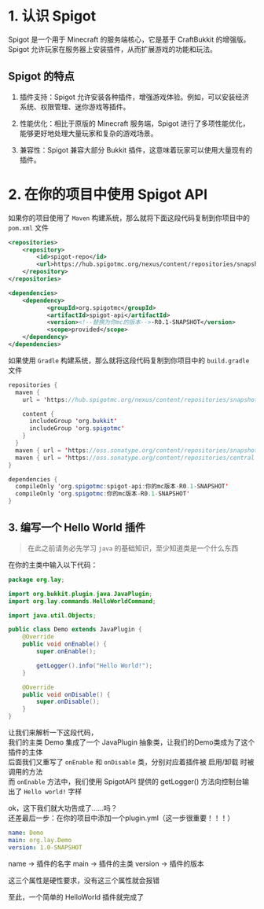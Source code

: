 # 1. 认识 Spigot
Spigot 是一个用于 Minecraft 的服务端核心，它是基于 CraftBukkit 的增强版。Spigot 允许玩家在服务器上安装插件，从而扩展游戏的功能和玩法。
## Spigot 的特点
1. 插件支持：Spigot 允许安装各种插件，增强游戏体验。例如，可以安装经济系统、权限管理、迷你游戏等插件。

2. 性能优化：相比于原版的 Minecraft 服务端，Spigot 进行了多项性能优化，能够更好地处理大量玩家和复杂的游戏场景。

3. 兼容性：Spigot 兼容大部分 Bukkit 插件，这意味着玩家可以使用大量现有的插件。

# 2. 在你的项目中使用 Spigot API
如果你的项目使用了 `Maven` 构建系统，那么就将下面这段代码复制到你项目中的 `pom.xml` 文件
```xml
<repositories>
    <repository>
        <id>spigot-repo</id>
        <url>https://hub.spigotmc.org/nexus/content/repositories/snapshots/</url>
    </repository>
</repositories>

<dependencies>
    <dependency>
           <groupId>org.spigotmc</groupId>
           <artifactId>spigot-api</artifactId>
           <version><!--替换为你mc的版本-->-R0.1-SNAPSHOT</version>
           <scope>provided</scope>
    </dependency>
</dependencies>
```

如果使用 `Gradle` 构建系统，那么就将这段代码复制到你项目中的 `build.gradle` 文件
```java
repositories {
  maven {
    url = 'https://hub.spigotmc.org/nexus/content/repositories/snapshots/'

    content {
      includeGroup 'org.bukkit'
      includeGroup 'org.spigotmc'
    }
  }
  maven { url = 'https://oss.sonatype.org/content/repositories/snapshots' }
  maven { url = 'https://oss.sonatype.org/content/repositories/central' }
}

dependencies {
  compileOnly 'org.spigotmc:spigot-api:你的mc版本-R0.1-SNAPSHOT'
  compileOnly 'org.spigotmc:你的mc版本-R0.1-SNAPSHOT'
}
```
## 3. 编写一个 Hello World 插件
> 在此之前请务必先学习 `java` 的基础知识，至少知道类是一个什么东西

在你的主类中输入以下代码：
```java
package org.lay;

import org.bukkit.plugin.java.JavaPlugin;
import org.lay.commands.HelloWorldCommand;

import java.util.Objects;

public class Demo extends JavaPlugin {
    @Override
    public void onEnable() {
        super.onEnable();

        getLogger().info("Hello World!");
    }

    @Override
    public void onDisable() {
        super.onDisable();
    }
}
```
让我们来解析一下这段代码，  
我们的主类 Demo 集成了一个 JavaPlugin 抽象类，让我们的Demo类成为了这个插件的主体  
后面我们又重写了 `onEnable` 和 `onDisable` 类，分别对应着插件被 启用/卸载 时被调用的方法  
而 `onEnable` 方法中，我们使用 SpigotAPI 提供的 getLogger() 方法向控制台输出了 `Hello world!` 字样

ok，这下我们就大功告成了......吗？  
还差最后一步：在你的项目中添加一个plugin.yml（这一步很重要！！！）
```yaml
name: Demo
main: org.lay.Demo
version: 1.0-SNAPSHOT
```
name -> 插件的名字
main -> 插件的主类
version -> 插件的版本

这三个属性是硬性要求，没有这三个属性就会报错

至此，一个简单的 HelloWorld 插件就完成了